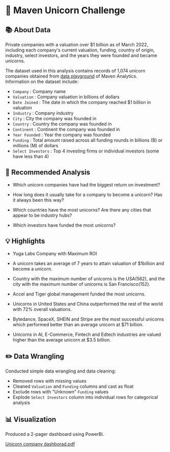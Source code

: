 # 🦄 Maven Unicorn Challenge

## 📚 About Data

Private companies with a valuation over $1 billion as of March 2022, including each company's current valuation, funding, country of origin, industry, select investors, and the years they were founded and became unicorns.



The dataset used in this analysis contains records of 1,074 unicorn companies obtained from [data playground](https://www.mavenanalytics.io/data-playground) of Maven Analytics. <br />
Information on the dataset include:
- `Company` : Company name
- `Valuation` : Company valuation in billions of dollars
- `Date Joined` : The date in which the company reached $1 billion in valuation
- `Industry` : Company industry
- `City` : City the company was founded in
- `Country` : Country the company was founded in
- `Continent` : Continent the company was founded in
- `Year Founded` : Year the company was founded
- `Funding` : Total amount raised across all funding rounds in billions (B) or millions (M) of dollars
- `Select Investors` : Top 4 investing firms or individual investors (some have less than 4)

## :memo: Recommended Analysis
- Which unicorn companies have had the biggest return on investment?

- How long does it usually take for a company to become a unicorn? Has it always been this way?

- Which countries have the most unicorns? Are there any cities that appear to be industry hubs?

- Which investors have funded the most unicorns?

## 💡 Highlights

- Yuga Labs Company with Maximum ROI
- A unicorn takes an average of 7 years to attain valuation of $1billion and become a unicorn.
- Country with the maximum number of unicorns is the USA(562), and the city with the maximum number of unicorns is San Francisco(152).
- Accel and Tiger global management funded the most unicorns.

- Unicorns in United States and China outperformed the rest of the world with 72% overall valuations.
- Bytedance, SpaceX, SHEIN and Stripe are the most successful unicorns which performed better than an average unicorn at $71 billion.
- Unicorns in AI, E-Commerce, Fintech and Edtech industries are valued higher than the average unicorn at $3.5 billion. 


## ✏️ Data Wrangling

Conducted simple data wrangling and data cleaning:
- Removed rows with missing values
- Cleaned `Valuation` and `Funding` columns and cast as float
- Exclude rows with "Unknown" `Funding` values
- Explode `Select Investors` column into individual rows for categorical analysis


## 📊 Visualization

Produced a 2-pager dashboard using PowerBi.



[Unicorn company dashborad.pdf](https://github.com/Yashodatta15/Maven_Unicorn_Challenge/files/11712902/Unicorn.company.dashborad.pdf)


